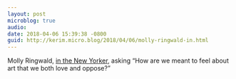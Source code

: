 ```yaml
---
layout: post
microblog: true
audio: 
date: 2018-04-06 15:39:38 -0800
guid: http://kerim.micro.blog/2018/04/06/molly-ringwald-in.html
---
```

Molly Ringwald, [in the New Yorker](http://www.newyorker.com/culture/personal-history/what-about-the-breakfast-club-molly-ringwald-metoo-john-hughes-pretty-in-pink), asking “How are we meant to feel about art that we both love and oppose?”
